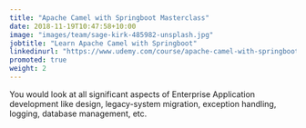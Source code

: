 ```yaml
---
title: "Apache Camel with Springboot Masterclass"
date: 2018-11-19T10:47:58+10:00
image: "images/team/sage-kirk-485982-unsplash.jpg"
jobtitle: "Learn Apache Camel with Springboot"
linkedinurl: "https://www.udemy.com/course/apache-camel-with-springboot-masterclass/?instructorPreviewMode=guest"
promoted: true
weight: 2
---
```


You would look at all significant aspects of Enterprise Application development like design, legacy-system migration, exception handling, logging, database management, etc.